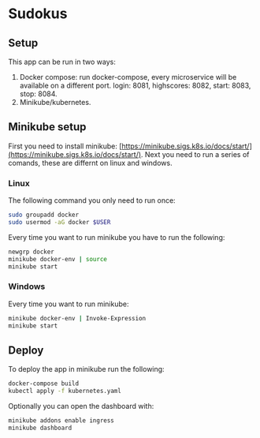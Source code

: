 # Sudokus

## Setup
This app can be run in two ways:
1. Docker compose: run docker-compose, every microservice will be available on a different port. login: 8081, highscores: 8082, start: 8083, stop: 8084.
2. Minikube/kubernetes.

## Minikube setup
First you need to install minikube: [https://minikube.sigs.k8s.io/docs/start/](https://minikube.sigs.k8s.io/docs/start/).
Next you need to run a series of comands, these are differnt on linux and windows.

### Linux
The following command you only need to run once:
```sh
sudo groupadd docker
sudo usermod -aG docker $USER
```

Every time you want to run minikube you have to run the following:
```sh
newgrp docker
minikube docker-env | source
minikube start
```


### Windows
Every time you want to run minikube:
```sh
minikube docker-env | Invoke-Expression
minikube start
```

## Deploy
To deploy the app in minikube run the following:
```sh
docker-compose build
kubectl apply -f kubernetes.yaml
```

Optionally you can open the dashboard with:
```sh
minikube addons enable ingress
minikube dashboard
```